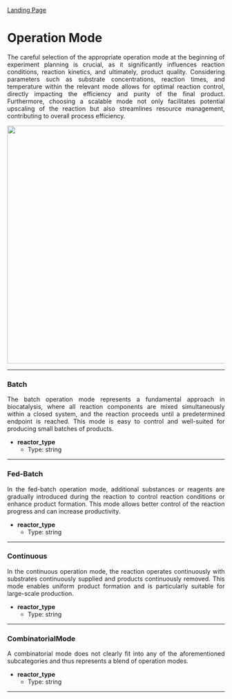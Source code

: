 [Landing Page](/Readme.md)

<div align="justify">

# Operation Mode

The careful selection of the appropriate operation mode at the beginning of experiment planning is crucial, as it significantly influences reaction conditions, reaction kinetics, and ultimately, product quality. Considering parameters such as substrate concentrations, reaction times, and temperature within the relevant mode allows for optimal reaction control, directly impacting the efficiency and purity of the final product. Furthermore, choosing a scalable mode not only facilitates potential upscaling of the reaction but also streamlines resource management, contributing to overall process efficiency.

<img src="https://github.com/StephanM87/Strenda-biocatalysis/assets/106530250/9bb7fab2-8778-4a34-9843-1bc1c194de3a" width="550">

<hr>

### Batch

The batch operation mode represents a fundamental approach in biocatalysis, where all reaction components are mixed simultaneously within a closed system, and the reaction proceeds until a predetermined endpoint is reached. This mode is easy to control and well-suited for producing small batches of products.

- __reactor_type__
    - Type: string

---

### Fed-Batch

In the fed-batch operation mode, additional substances or reagents are gradually introduced during the reaction to control reaction conditions or enhance product formation. This mode allows better control of the reaction progress and can increase productivity.

- __reactor_type__
    - Type: string

---

### Continuous

In the continuous operation mode, the reaction operates continuously with substrates continuously supplied and products continuously removed. This mode enables uniform product formation and is particularly suitable for large-scale production.

- __reactor_type__
    - Type: string

---

### CombinatorialMode

A combinatorial mode does not clearly fit into any of the aforementioned subcategories and thus represents a blend of operation modes.

- __reactor_type__
    - Type: string

---


</div>
